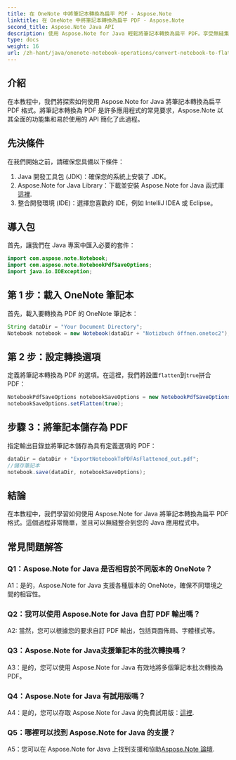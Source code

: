 ```yaml
---
title: 在 OneNote 中將筆記本轉換為扁平 PDF - Aspose.Note
linktitle: 在 OneNote 中將筆記本轉換為扁平 PDF - Aspose.Note
second_title: Aspose.Note Java API
description: 使用 Aspose.Note for Java 輕鬆將筆記本轉換為扁平 PDF。享受無縫集成和定制選項。
type: docs
weight: 16
url: /zh-hant/java/onenote-notebook-operations/convert-notebook-to-flattened-pdf/
---
```

## 介紹

在本教程中，我們將探索如何使用 Aspose.Note for Java 將筆記本轉換為扁平 PDF 格式。將筆記本轉換為 PDF 是許多應用程式的常見要求，Aspose.Note 以其全面的功能集和易於使用的 API 簡化了此過程。

## 先決條件

在我們開始之前，請確保您具備以下條件：

1. Java 開發工具包 (JDK)：確保您的系統上安裝了 JDK。
2.  Aspose.Note for Java Library：下載並安裝 Aspose.Note for Java 函式庫[這裡](https://releases.aspose.com/note/java/).
3. 整合開發環境 (IDE)：選擇您喜歡的 IDE，例如 IntelliJ IDEA 或 Eclipse。

## 導入包

首先，讓我們在 Java 專案中匯入必要的套件：

```java
import com.aspose.note.Notebook;
import com.aspose.note.NotebookPdfSaveOptions;
import java.io.IOException;
```

## 第 1 步：載入 OneNote 筆記本

首先，載入要轉換為 PDF 的 OneNote 筆記本：

```java
String dataDir = "Your Document Directory";
Notebook notebook = new Notebook(dataDir + "Notizbuch öffnen.onetoc2");
```

## 第 2 步：設定轉換選項

定義將筆記本轉換為 PDF 的選項。在這裡，我們將設置`flatten`到`true`拼合 PDF：

```java
NotebookPdfSaveOptions notebookSaveOptions = new NotebookPdfSaveOptions();
notebookSaveOptions.setFlatten(true);
```

## 步驟 3：將筆記本儲存為 PDF

指定輸出目錄並將筆記本儲存為具有定義選項的 PDF：

```java
dataDir = dataDir + "ExportNotebookToPDFAsFlattened_out.pdf";
//儲存筆記本
notebook.save(dataDir, notebookSaveOptions);
```

## 結論

在本教程中，我們學習如何使用 Aspose.Note for Java 將筆記本轉換為扁平 PDF 格式。這個過程非常簡單，並且可以無縫整合到您的 Java 應用程式中。

## 常見問題解答

### Q1：Aspose.Note for Java 是否相容於不同版本的 OneNote？

A1：是的，Aspose.Note for Java 支援各種版本的 OneNote，確保不同環境之間的相容性。

### Q2：我可以使用 Aspose.Note for Java 自訂 PDF 輸出嗎？

A2: 當然，您可以根據您的要求自訂 PDF 輸出，包括頁面佈局、字體樣式等。

### Q3：Aspose.Note for Java支援筆記本的批次轉換嗎？

A3：是的，您可以使用 Aspose.Note for Java 有效地將多個筆記本批次轉換為 PDF。

### Q4：Aspose.Note for Java 有試用版嗎？

A4：是的，您可以存取 Aspose.Note for Java 的免費試用版：[這裡](https://releases.aspose.com/).

### Q5：哪裡可以找到 Aspose.Note for Java 的支援？

 A5：您可以在 Aspose.Note for Java 上找到支援和協助[Aspose.Note 論壇](https://forum.aspose.com/c/note/28).